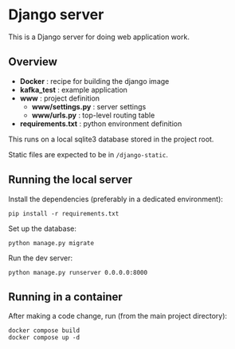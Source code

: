 # Django server

This is a Django server for doing web application work.

## Overview

- __Docker__ : recipe for building the django image
- __kafka_test__ : example application
- __www__ : project definition
  - __www/settings.py__ : server settings
  - __www/urls.py__ : top-level routing table
- __requirements.txt__ : python environment definition

This runs on a local sqlite3 database stored in the project root.

Static files are expected to be in `/django-static`.

## Running the local server

Install the dependencies (preferably in a dedicated environment):

    pip install -r requirements.txt

Set up the database:

    python manage.py migrate

Run the dev server:

    python manage.py runserver 0.0.0.0:8000

## Running in a container

After making a code change, run (from the main project directory):

    docker compose build
    docker compose up -d


